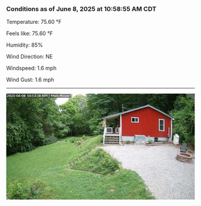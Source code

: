### Conditions as of June 8, 2025 at 10:58:55 AM CDT 

Temperature: 75.60 &deg;F

Feels like: 75.60 &deg;F

Humidity: 85%

Wind Direction: NE

Windspeed: 1.6 mph

Wind Gust: 1.6 mph

---

<img src="./images/latest.jpeg"/>

